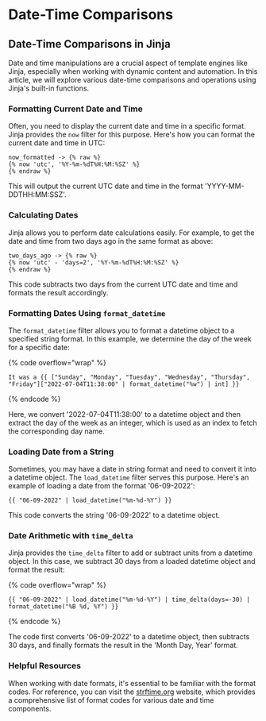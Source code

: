 # Date-Time Comparisons

## Date-Time Comparisons in Jinja

Date and time manipulations are a crucial aspect of template engines like Jinja, especially when working with dynamic content and automation. In this article, we will explore various date-time comparisons and operations using Jinja's built-in functions.

### Formatting Current Date and Time

Often, you need to display the current date and time in a specific format. Jinja provides the `now` filter for this purpose. Here's how you can format the current date and time in UTC:

```django
now_formatted -> {% raw %}
{% now 'utc', '%Y-%m-%dT%H:%M:%SZ' %}
{% endraw %}
```

This will output the current UTC date and time in the format 'YYYY-MM-DDTHH:MM:SSZ'.

### Calculating Dates

Jinja allows you to perform date calculations easily. For example, to get the date and time from two days ago in the same format as above:

```django
two_days_ago -> {% raw %}
{% now 'utc' - 'days=2', '%Y-%m-%dT%H:%M:%SZ' %}
{% endraw %}
```

This code subtracts two days from the current UTC date and time and formats the result accordingly.

### Formatting Dates Using `format_datetime`

The `format_datetime` filter allows you to format a datetime object to a specified string format. In this example, we determine the day of the week for a specific date:

{% code overflow="wrap" %}
```django
It was a {{ ["Sunday", "Monday", "Tuesday", "Wednesday", "Thursday", "Friday"]["2022-07-04T11:38:00" | format_datetime("%w") | int] }}
```
{% endcode %}

Here, we convert '2022-07-04T11:38:00' to a datetime object and then extract the day of the week as an integer, which is used as an index to fetch the corresponding day name.

### Loading Date from a String

Sometimes, you may have a date in string format and need to convert it into a datetime object. The `load_datetime` filter serves this purpose. Here's an example of loading a date from the format '06-09-2022':

```django
{{ "06-09-2022" | load_datetime("%m-%d-%Y") }}
```

This code converts the string '06-09-2022' to a datetime object.

### Date Arithmetic with `time_delta`

Jinja provides the `time_delta` filter to add or subtract units from a datetime object. In this case, we subtract 30 days from a loaded datetime object and format the result:

{% code overflow="wrap" %}
```django
{{ "06-09-2022" | load_datetime("%m-%d-%Y") | time_delta(days=-30) | format_datetime("%B %d, %Y") }}
```
{% endcode %}

The code first converts '06-09-2022' to a datetime object, then subtracts 30 days, and finally formats the result in the 'Month Day, Year' format.

### Helpful Resources

When working with date formats, it's essential to be familiar with the format codes. For reference, you can visit the [strftime.org](https://strftime.org/) website, which provides a comprehensive list of format codes for various date and time components.
